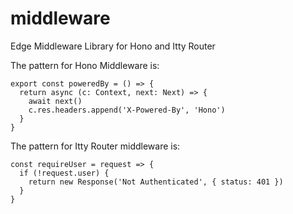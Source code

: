 # middleware
Edge Middleware Library for Hono and Itty Router

The pattern for Hono Middleware is:

```
export const poweredBy = () => {
  return async (c: Context, next: Next) => {
    await next()
    c.res.headers.append('X-Powered-By', 'Hono')
  }
}
```

The pattern for Itty Router middleware is:
```
const requireUser = request => {
  if (!request.user) {
    return new Response('Not Authenticated', { status: 401 })
  }
}
```
